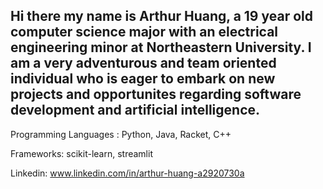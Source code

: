 ## Hi there my name is Arthur Huang, a 19 year old computer science major with an electrical engineering minor at Northeastern University. I am a very adventurous and team oriented individual who is eager to embark on new projects and opportunites regarding software development and artificial intelligence.

Programming Languages :  Python, Java, Racket, C++

Frameworks: scikit-learn, streamlit



Linkedin: www.linkedin.com/in/arthur-huang-a2920730a
<!--
**Arthur-T-Huang/Arthur-T-Huang** is a ✨ _special_ ✨ repository because its `README.md` (this file) appears on your GitHub profile.

Here are some ideas to get you started:

- 🔭 I’m currently working on learning the fundamentals of programing through racket and also the basics of python
and its uses in interpreting gyroscope data from drones in the NU Robotics Space Drone project.
- 🌱 I’m currently learning ...
- 👯 I’m looking to collaborate on ...
- 🤔 I’m looking for help with ...
- 💬 Ask me about ...
- 📫 How to reach me: ...
- 😄 Pronouns: ...
- ⚡ Fun fact: ...
-->
